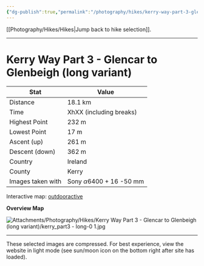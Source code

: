 ```yaml
---
{"dg-publish":true,"permalink":"/photography/hikes/kerry-way-part-3-glencar-to-glenbeigh-long-variant/","hide":"true","updated":"2025-06-19T21:59:48.000+02:00"}
---
```


[[Photography/Hikes/Hikes\|Jump back to hike selection]].

---
# Kerry Way Part 3 - Glencar to Glenbeigh (long variant)
 
| Stat              | Value                                |
| ----------------- | ------------------------------------ |
| Distance          | 18.1 km                              |
| Time              | XhXX (including breaks)              |
| Highest Point     | 232 m                                |
| Lowest Point      | 17 m                                 |
| Ascent (up)       | 261 m                                |
| Descent (down)    | 362 m                                |
| Country           | Ireland                              |
| County            | Kerry                                |
| Images taken with | Sony $\alpha\text{6400}$ + 16 -50 mm |

Interactive map: [outdooractive](https://www.outdooractive.com/en/route/hiking-trail/southwest-ireland/kerry-way-part-3-glencar-glenbeigh-long-variant-/318337628/?share=%7E3ix7qxit%244osshxku)

**Overview Map**

![Attachments/Photography/Hikes/Kerry Way Part 3 - Glencar to Glenbeigh (long variant)/kerry_part3 - long-0 1.jpg](/img/user/Attachments/Photography/Hikes/Kerry%20Way%20Part%203%20-%20Glencar%20to%20Glenbeigh%20(long%20variant)/kerry_part3%20-%20long-0%201.jpg)

---
These selected images are compressed. For best experience, view the website in light mode (see sun/moon icon on the bottom right after site has loaded).